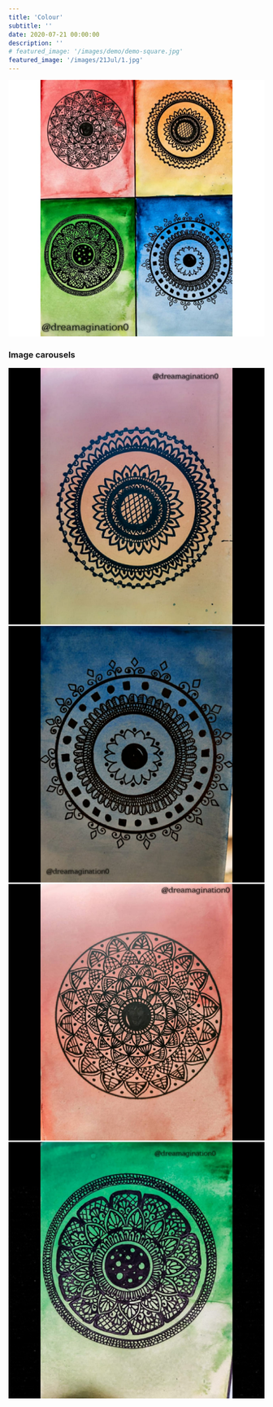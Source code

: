 ```yaml
---
title: 'Colour'
subtitle: ''
date: 2020-07-21 00:00:00
description: ''
# featured_image: '/images/demo/demo-square.jpg'
featured_image: '/images/21Jul/1.jpg'
---
```


<!-- ![](/images/demo/demo-landscape.jpg) -->
![](/images/21Jul/1.jpg)


<!-- Nature has most beaustiful creature. just listeaning to these beautiful birds given you emmense pleasure and calm. I tried to combine mandala with these beauty -->

### Image carousels

<!-- Here's another gallery with only one column, which creates a carousel slide-show instead.

A nice little feature: the carousel only advances when it is in view, so your visitors won't scroll down to find it half way through your images. -->

<div class="gallery" data-columns="4">
	<img src="/images/21Jul/2.jpg">
	<img src="/images/21Jul/3.jpg">
    <img src="/images/21Jul/4.jpg">
    <img src="/images/21Jul/5.jpg">
</div>